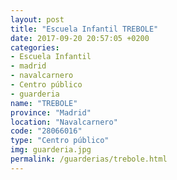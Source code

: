 ```yaml
---
layout: post
title: "Escuela Infantil TREBOLE"
date: 2017-09-20 20:57:05 +0200
categories:
- Escuela Infantil
- madrid
- navalcarnero
- Centro público
- guarderia
name: "TREBOLE"
province: "Madrid"
location: "Navalcarnero"
code: "28066016"
type: "Centro público"
img: guarderia.jpg
permalink: /guarderias/trebole.html
---
```

